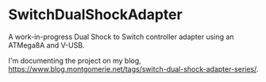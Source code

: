 # SwitchDualShockAdapter

A work-in-progress Dual Shock to Switch controller adapter using an ATMega8A and V-USB.

I'm documenting the project on my blog, https://www.blog.montgomerie.net/tags/switch-dual-shock-adapter-series/.

